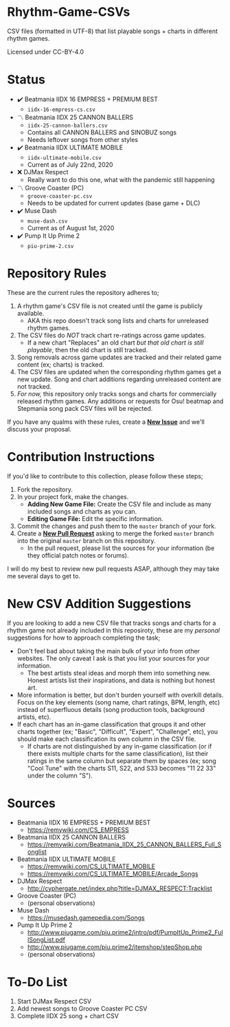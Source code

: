 # Rhythm-Game-CSVs

CSV files (formatted in UTF-8) that list playable songs + charts in different rhythm games.

Licensed under CC-BY-4.0

# Status

- :heavy_check_mark: Beatmania IIDX 16 EMPRESS + PREMIUM BEST
    - `iidx-16-empress-cs.csv`
- :part_alternation_mark: Beatmania IIDX 25 CANNON BALLERS
    - `iidx-25-cannon-ballers.csv`
    - Contains all CANNON BALLERS and SINOBUZ songs
    - Needs leftover songs from other styles
- :heavy_check_mark: Beatmania IIDX ULTIMATE MOBILE
    - `iidx-ultimate-mobile.csv`
    - Current as of July 22nd, 2020
- :x: DJMax Respect
    - Really want to do this one, what with the pandemic still happening
- :part_alternation_mark: Groove Coaster (PC)
    - `groove-coaster-pc.csv`
    - Needs to be updated for current updates (base game + DLC)
- :heavy_check_mark: Muse Dash
    - `muse-dash.csv`
    - Current as of August 1st, 2020
- :heavy_check_mark: Pump It Up Prime 2
    - `piu-prime-2.csv`
    
# Repository Rules

These are the current rules the repository adheres to;

1. A rhythm game's CSV file is not created until the game is publicly available.
    - AKA this repo doesn't track song lists and charts for unreleased rhythm games.
2. The CSV files do _NOT_ track chart re-ratings across game updates.
    - If a new chart "Replaces" an old chart _but that old chart is still playable_, then the old chart is still tracked.
3. Song removals across game updates are tracked and their related game content (ex; charts) is tracked.
4. The CSV files are updated when the corresponding rhythm games get a new update. Song and chart additions regarding unreleased content are not tracked.
5. _For now,_ this repository only tracks songs and charts for commercially released rhythm games. Any additions or requests for Osu! beatmap and Stepmania song pack CSV files will be rejected.

If you have any qualms with these rules, create a **[New Issue](https://github.com/Michael-A-Berger/Rhythm-Game-CSVs/issues/new/choose)** and we'll discuss your proposal.

# Contribution Instructions

If you'd like to contribute to this collection, please follow these steps;

1. Fork the repository.
2. In your project fork, make the changes.
    - **Adding New Game File:** Create the CSV file and include as many included songs and charts as you can.
    - **Editing Game File:** Edit the specific information.
3. Commit the changes and push them to the `master` branch of your fork.
4. Create a **[New Pull Request](https://github.com/Michael-A-Berger/Rhythm-Game-CSVs/compare)** asking to merge the forked `master` branch into the original `master` branch on this repository.
    - In the pull request, please list the sources for your information (be they official patch notes or forums).

I will do my best to review new pull requests ASAP, although they may take me several days to get to.

# New CSV Addition Suggestions

If you are looking to add a new CSV file that tracks songs and charts for a rhythm game not already included in this reposiroty, these are my _personal_ suggestions for how to approach completing the task;

- Don't feel bad about taking the main bulk of your info from other websites. The only caveat I ask is that you list your sources for your information.
    - The best artists steal ideas and morph them into something new. Honest artists list their inspirations, and data is nothing but honest art.
- More information is better, but don't burden yourself with overkill details. Focus on the key elements (song name, chart ratings, BPM, length, etc) instead of superfluous details (song production tools, background artists, etc).
- If each chart has an in-game classification that groups it and other charts together (ex; "Basic", "Difficult", "Expert", "Challenge", etc), you should make each classification its own column in the CSV file.
    - If charts are not distinguished by any in-game classification (or if there exists multiple charts for the same classification), list their ratings in the same column but separate them by spaces (ex; song "Cool Tune" with the charts S11, S22, and S33 becomes "11 22 33" under the column "S").

# Sources

- Beatmania IIDX 16 EMPRESS + PREMIUM BEST
    - https://remywiki.com/CS_EMPRESS
- Beatmania IIDX 25 CANNON BALLERS
    - https://remywiki.com/Beatmania_IIDX_25_CANNON_BALLERS_Full_Songlist
- Beatmania IIDX ULTIMATE MOBILE
    - https://remywiki.com/CS_ULTIMATE_MOBILE
    - https://remywiki.com/CS_ULTIMATE_MOBILE/Arcade_Songs
- DJMax Respect
    - http://cyphergate.net/index.php?title=DJMAX_RESPECT:Tracklist
- Groove Coaster (PC)
    - (personal observations)
- Muse Dash
    - https://musedash.gamepedia.com/Songs
- Pump It Up Prime 2
    - http://www.piugame.com/piu.prime2/intro/pdf/PumpItUp_Prime2_FullSongList.pdf
    - http://www.piugame.com/piu.prime2/itemshop/stepShop.php
    - (personal observations)

# To-Do List

1. Start DJMax Respect CSV
2. Add newest songs to Groove Coaster PC CSV
3. Complete IIDX 25 song + chart CSV